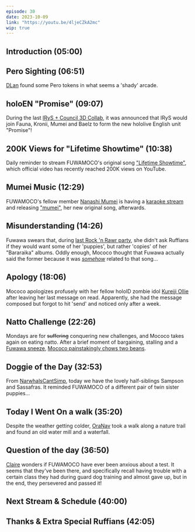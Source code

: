 ```yaml
---
episode: 30
date: 2023-10-09
link: "https://youtu.be/4ljeCZkA2mc"
wip: true
---
```


## Introduction (05:00)

## Pero Sighting (06:51)

[DLan](https://twitter.com/DylanMend/status/1698633380928102867) found some Pero tokens in what seems a 'shady' arcade.

## holoEN "Promise" (09:07)

During the last [IRyS + Council 3D Collab](https://youtu.be/sEnjWtbnUj4), it was announced that IRyS would join Fauna, Kronii, Mumei and Baelz to form the new hololive English unit "Promise"!

## 200K Views for "Lifetime Showtime" (10:38)

Daily reminder to stream FUWAMOCO's original song ["Lifetime Showtime"](https://youtu.be/-wzgy7uTuSk), which official video has recently reached 200K views on YouTube.

## Mumei Music (12:29)

FUWAMOCO's fellow member [Nanashi Mumei](https://www.youtube.com/@NanashiMumei) is having a [karaoke stream](https://youtu.be/bDjzpMmw-JY) and releasing ["mumei"](https://youtu.be/oA0CpI0vCK4), her new original song, afterwards.

## Misunderstanding (14:26)

Fuwawa swears that, during [last Rock 'n Rawr party](https://youtu.be/9e8Wnx-FRQk?t=3238), she didn't ask Ruffians if they would want some of her 'puppies', but rather 'copies' of her "Bararaika" albums. Oddly enough, Mococo thought that Fuwawa actually said the former because it was [*somehow*](https://youtu.be/QEOdcdct0wM?t=1m03s) related to that song...

## Apology (18:06)

Mococo apologizes profusely with her fellow holoID zombie idol [Kureiji Ollie](https://youtube.com/@KureijiOllie) after leaving her last message on read. Apparently, she had the message composed but forgot to hit 'send' and noticed only after a week.

## Natto Challenge (22:26)

Mondays are for ~~suffering~~ conquering new challenges, and Mococo takes again on eating natto. After a brief moment of bargaining, stalling and a [Fuwawa sneeze](https://youtu.be/4ljeCZkA2mc?t=1656), [Mococo painstakingly chows two beans](https://youtu.be/4ljeCZkA2mc?t=1867).

## Doggie of the Day (32:53)

From [NarwhalsCantSimp](https://twitter.com/NarwhalsCant/status/1710779669325193405), today we have the lovely half-siblings Sampson and Sassafras. It reminded FUWAMOCO of a different pair of twin sister puppies...

## Today I Went On a walk (35:20)

Despite the weather getting colder, [OraNav](https://twitter.com/Nepgyaaaaaaa/status/1710216435807498516) took a walk along a nature trail and found an old water mill and a waterfall.

## Question of the day (36:50)

[Claire](https://twitter.com/ExistingClaire/status/1710657549304053829) wonders if FUWAMOCO have ever been anxious about a test. It seems that they've been there, and specifically recall having trouble with a certain class they had during guard dog training and almost gave up, but in the end, they persevered and passed it!

## Next Stream & Schedule (40:00)

## Thanks & Extra Special Ruffians (42:05)
